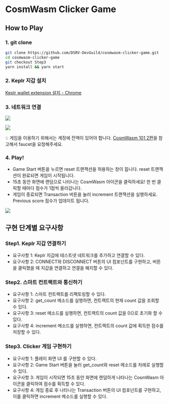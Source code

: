 # CosmWasm Clicker Game

## How to Play

### 1. git clone

```bash
git clone https://github.com/DSRV-DevGuild/cosmwasm-clicker-game.git
cd cosmwasm-clicker-game
git checkout Step3
yarn install && yarn start
```

### 2. Keplr 지갑 설치

[Keplr wallet extension 설치 - Chrome](https://chrome.google.com/webstore/detail/keplr/dmkamcknogkgcdfhhbddcghachkejeap?hl=en)

### 3. 네트워크 연결

![](https://user-images.githubusercontent.com/70956926/173027360-10ddfcd8-ec14-429e-9aee-7d652f6a3851.png)

![](https://user-images.githubusercontent.com/70956926/173029587-cba1810c-3a07-4ddd-8345-5c7c0275ac96.png)

💡 게임을 이용하기 위해서는 계정에 잔액이 있어야 합니다. [CosmWasm 101 2편](https://abit.ly/dsrv-cosmwasm-counter-deploy)을 참고해서 faucet을 요청해주세요.

### 4. Play!

- Game Start 버튼을 누르면 reset 트랜잭션을 허용하는 창이 뜹니다. reset 트랜잭션이 완료되면 게임이 시작됩니다.
- 15초 동안 화면에 랜덤으로 나타나는 CosmWasm 아이콘을 클릭하세요! 한 번 클릭할 때마다 점수가 1점씩 올라갑니다.
- 게임이 종료되면 Transaction 버튼을 눌러 increment 트랜잭션을 실행하세요. Previous score 점수가 업데이트 됩니다.

![](https://user-images.githubusercontent.com/70956926/173031249-ff451b2f-79d5-4b38-be88-d6c163b0cbba.png)

## 구현 단계별 요구사항

### Step1. Keplr 지갑 연결하기

- 요구사항 1: Keplr 지갑에 테스트넷 네트워크를 추가하고 연결할 수 있다.
- 요구사항 2: CONNECT와 DISCONNECT 버튼의 UI 컴포넌트를 구현하고, 버튼을 클릭했을 때 지갑을 연결하고 연결을 해지할 수 있다.

### Step2. 스마트 컨트랙트와 통신하기

- 요구사항 1: 스마트 컨트랙트를 리팩토링할 수 있다.
- 요구사항 2: get_count 메소드를 실행하면, 컨트랙트의 현재 count 값을 조회할 수 있다.
- 요구사항 3: reset 메소드를 실행하면, 컨트랙트의 count 값을 0으로 초기화 할 수 있다.
- 요구사항 4: increment 메소드를 실행하면, 컨트랙트의 count 값에 획득한 점수를 저장할 수 있다.

### Step3. Clicker 게임 구현하기

- 요구사항 1: 플레이 화면 UI 를 구현할 수 있다.
- 요구사항 2: Game Start 버튼을 눌러 get_count와 reset 메소드를 차례로 실행할 수 있다.
- 요구사항 3: 게임이 시작되면 15초 동안 화면에 랜덤하게 나타나는 CosmWasm 아이콘을 클릭하여 점수를 획득할 수 있다.
- 요구사항 4: 게임 종료 후 나타나는 Transaction 버튼의 UI 컴포넌트를 구현하고, 이를 클릭하면 increment 메소드를 실행할 수 있다.
